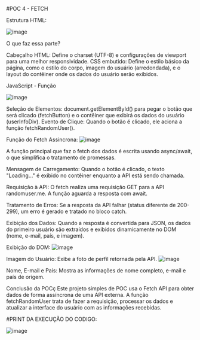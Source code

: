 #POC 4 - FETCH

Estrutura HTML: 

![image](https://github.com/user-attachments/assets/0a5adabe-be30-4aec-bf16-90fac3f5b261)

O que faz essa parte?

Cabeçalho HTML: Define o charset (UTF-8) e configurações de viewport para uma melhor responsividade.
CSS embutido: Define o estilo básico da página, como o estilo do corpo, imagem do usuário (arredondada), e o layout do contêiner onde os dados do usuário serão exibidos.

JavaScript - Função 

![image](https://github.com/user-attachments/assets/11018793-e34c-410f-b15f-7722d9a0060b)

Seleção de Elementos: document.getElementById() para pegar o botão que será clicado (fetchButton) e o contêiner que exibirá os dados do usuário (userInfoDiv).
Evento de Clique: Quando o botão é clicado, ele aciona a função fetchRandomUser().



Função do Fetch Assincrona:
![image](https://github.com/user-attachments/assets/1d803b24-8f6b-4eaa-a28c-e16235bc0d7f)

A função principal que faz o fetch dos dados é escrita usando async/await, o que simplifica o tratamento de promessas.

Mensagem de Carregamento: Quando o botão é clicado, o texto "Loading..." é exibido no contêiner enquanto a API está sendo chamada.

Requisição à API: O fetch realiza uma requisição GET para a API randomuser.me. A função aguarda a resposta com await.

Tratamento de Erros: Se a resposta da API falhar (status diferente de 200-299), um erro é gerado e tratado no bloco catch.

Exibição dos Dados: Quando a resposta é convertida para JSON, os dados do primeiro usuário são extraídos e exibidos dinamicamente no DOM (nome, e-mail, país, e imagem).

Exibição do DOM:
![image](https://github.com/user-attachments/assets/2233eacc-9cae-4a82-a72b-ee33f5be3cb7)

Imagem do Usuário: Exibe a foto de perfil retornada pela API.
![image](https://github.com/user-attachments/assets/d5c45b7e-f595-4abb-b708-38efd4537ed2)

Nome, E-mail e País: Mostra as informações de nome completo, e-mail e país de origem.

Conclusão da POCç
Este projeto simples de POC usa o Fetch API para obter dados de forma assíncrona de uma API externa. A função fetchRandomUser trata de fazer a requisição, processar os dados e atualizar a interface do usuário com as informações recebidas.

#PRINT DA EXECUÇÃO DO CODIGO: 

![image](https://github.com/user-attachments/assets/849e982f-d25d-4c5a-8372-73bc774d8b5c)




